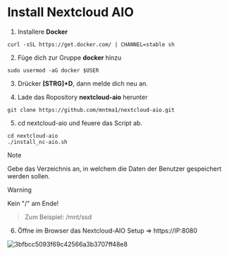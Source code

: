 # Install Nextcloud AIO
 
1. Installere **Docker** 
```
curl -sSL https://get.docker.com/ | CHANNEL=stable sh
```
2. Füge dich zur Gruppe **docker** hinzu
 
```
sudo usermod -aG docker $USER
```
3. Drücker **[STRG]+D**, dann melde dich neu an.
 
4. Lade das Ropository **nextcloud-aio** herunter
 
```
git clone https://github.com/mntma1/nextcloud-aio.git
```
 
5. cd nextcloud-aio und feuere das Script ab.

```
cd nextcloud-aio
./install_nc-aio.sh
```
> [!NOTE]
> Gebe das Verzeichnis an, in welchem die  Daten der Benutzer gespeichert werden sollen.

> [!WARNING]
> Kein "/" am Ende!
>> Zum Beispiel: /mnt/ssd
 
6. Öffne im Browser das Nextcloud-AIO Setup => https://IP:8080

![3bfbcc5093f69c42566a3b3707ff48e8](https://github.com/user-attachments/assets/315eae5f-495d-46dd-a9f5-451b5069e270)


